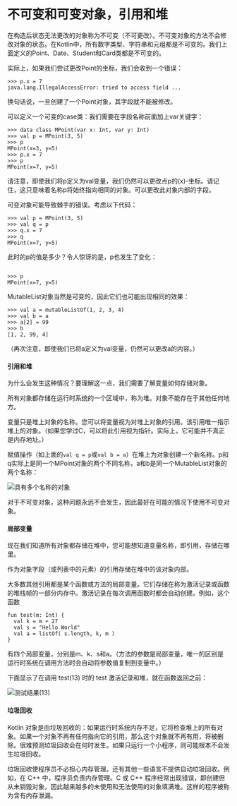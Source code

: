 # 不可变和可变对象，引用和堆

在构造后状态无法更改的对象称为不可变（不可更改）。不可变对象的方法不会修改对象的状态。在Kotlin中，所有数字类型、字符串和元组都是不可变的。我们上面定义的Point、Date、Student和Card类都是不可变的。

实际上，如果我们尝试更改Point的坐标，我们会收到一个错误：

```
>>> p.x = 7
java.lang.IllegalAccessError: tried to access field ...

```

换句话说，一旦创建了一个Point对象，其字段就不能被修改。

可以定义一个可变的case类：我们需要在字段名称前面加上var关键字：

```
>>> data class MPoint(var x: Int, var y: Int)
>>> val p = MPoint(3, 5)
>>> p
MPoint(x=3, y=5)
>>> p.x = 7
>>> p
MPoint(x=7, y=5)

```

请注意，即使我们将p定义为val变量，我们仍然可以更改点p的\(x\)-坐标。请记住，这只意味着名称p将始终指向相同的对象。可以更改此对象内部的字段。

可变对象可能导致棘手的错误。考虑以下代码：

```
>>> val p = MPoint(3, 5)
>>> val q = p
>>> q.x = 7
>>> q
MPoint(x=7, y=5)

```

此时的p的值是多少？令人惊讶的是，p也发生了变化：

```

>>> p
MPoint(x=7, y=5)

```

MutableList对象当然是可变的，因此它们也可能出现相同的效果：

```
>>> val a = mutableListOf(1, 2, 3, 4)
>>> val b = a
>>> a[2] = 99
>>> b
[1, 2, 99, 4]

```

（再次注意，即使我们已将a定义为val变量，仍然可以更改a的内容。）

#### 引用和堆

为什么会发生这种情况？要理解这一点，我们需要了解变量如何存储对象。

所有对象都存储在运行时系统的一个区域中，称为堆。对象不能存在于其他任何地方。

变量只是堆上对象的名称。您可以将变量视为对堆上对象的引用。该引用唯一指示堆上的对象。（如果您学过C，可以将此引用视为指针。实际上，它可能并不真正是内存地址。）

赋值操作（如上面的`val q = p`或`val b = a`）在堆上为对象创建一个新名称。p和q实际上是同一个MPoint对象的两个不同名称，a和b是同一个MutableList对象的两个名称：

![具有多个名称的对象](../Images/ea003541d3ff7c76977d7e885234543f.jpg)

对于不可变对象，这种问题永远不会发生，因此最好在可能的情况下使用不可变对象。

#### 局部变量

现在我们知道所有对象都存储在堆中，您可能想知道变量名称，即引用，存储在哪里。

作为对象字段（或列表中的元素）的引用存储在堆中的该对象内部。

大多数其他引用都是某个函数或方法的局部变量。它们存储在称为激活记录或函数的堆栈帧的一部分内存中。激活记录在每次调用函数时都会自动创建。例如，这个函数

```
fun test(m: Int) {
  val k = m + 27
  val s = "Hello World"
  val a = listOf( s.length, k, m )
}

```

有四个局部变量，分别是m、k、s和a。（方法的参数是局部变量，唯一的区别是运行时系统在调用方法时会自动将参数值复制到变量中。）

下面显示了在调用 test(13) 时的 test 激活记录和堆，就在函数返回之前：

![测试结果(13)](../Images/f679cbdbf43030026dfb2e3a84416e25.jpg)

#### 垃圾回收

Kotlin 对象是由垃圾回收的：如果运行时系统内存不足，它将检查堆上的所有对象。如果一个对象不再有任何指向它的引用，那么这个对象就不再有用，将被删除。很难预测垃圾回收会在何时发生。如果只运行一个小程序，则可能根本不会发生垃圾回收。

垃圾回收使程序员不必担心内存管理。还有其他一些语言不提供自动垃圾回收。例如，在 C++ 中，程序员负责内存管理。C 或 C++ 程序经常出现错误，即创建但从未销毁对象，因此越来越多的未使用和无法使用的对象填满堆。这样的程序被称为含有内存泄漏。
